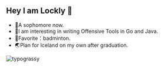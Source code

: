 ## Hey I am Lockly 👋

- 🎉A sophomore now.
- 🚀I am interesting in writing Offensive Tools in Go and Java.
- 🏸Favorite：badminton.
- 🌏Plan for Iceland on my own after graduation.
<div>
<img alt="typograssy" src="https://typograssy.deno.dev/api?text=%20BKLockly%20&l0=27282b&l1=88dafd&l2=3bdbde&l3=13b3ff&l4=1b5798&bg=0d1117&speed=179">
</div>
